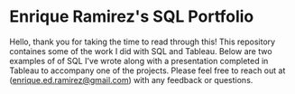 # Enrique Ramirez's SQL Portfolio

Hello, thank you for taking the time to read through this! This repository containes some of the work I did with SQL and Tableau. Below are two examples of of SQL I've wrote along with a presentation completed in Tableau to accompany one of the projects. Please feel free to reach out  at (enrique.ed.ramirez@gmail.com) with any feedback or questions.
